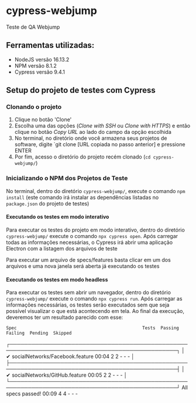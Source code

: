 # cypress-webjump

Teste de QA Webjump

## Ferramentas utilizadas:

- NodeJS versão 16.13.2
- NPM versão 8.1.2
- Cypress versão 9.4.1

## Setup do projeto de testes com Cypress

### Clonando o projeto

1. Clique no botão 'Clone'
2. Escolha uma das opções (_Clone with SSH_ ou _Clone with HTTPS_) e então clique no botão _Copy URL_ ao lado do campo da opção escolhida
3. No terminal, no diretório onde você armazena seus projetos de software, digite `git clone [URL copiada no passo anterior] e pressione ENTER
4. Por fim, acesso o diretório do projeto recém clonado (`cd cypress-webjump/`)

### Inicializando o NPM dos Projetos de Teste

No terminal, dentro do diretório `cypress-webjump/`, execute o comando `npm install` (este comando irá instalar as dependências listadas no `package.json` do projeto de testes)

#### Executando os testes em modo interativo

Para executar os testes do projeto em modo interativo, dentro do diretório `cypress-webjump/` execute o comando `npx cypress open`. Após carregar todas as informações necessárias, o Cypress irá abrir uma aplicação Electron com a listagem dos arquivos de teste

Para executar um arquivo de specs/features basta clicar em um dos arquivos e uma nova janela será aberta já executando os testes

#### Executando os testes em modo headless

Para executar os testes sem abrir um navegador, dentro do diretório `cypress-webjump/` execute o comando `npx cypress run`. Após carregar as informações necessárias, os testes serão executados sem que seja possível visualizar o que está acontecendo em tela. Ao final da execução, deveremos ter um resultado parecido com esse:

    Spec                                                Tests  Passing  Failing  Pending  Skipped

┌────────────────────────────────────────────────────────────────────────────────────────────────┐
│ ✔ socialNetworks/Facebook.feature 00:04 2 2 - - - │
├────────────────────────────────────────────────────────────────────────────────────────────────┤
│ ✔ socialNetworks/GitHub.feature 00:05 2 2 - - - │
└────────────────────────────────────────────────────────────────────────────────────────────────┘
All specs passed! 00:09 4 4 - - -
